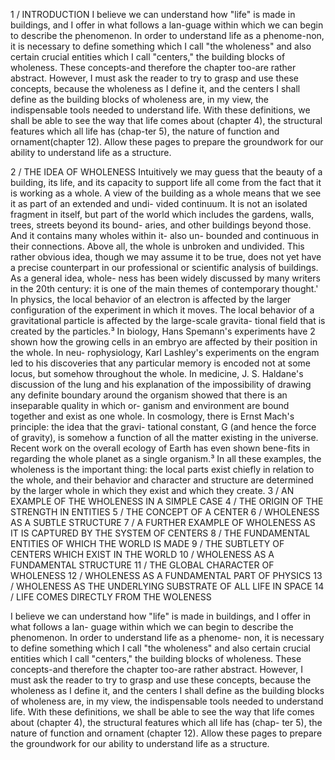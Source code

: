 1 / INTRODUCTION
I believe we can understand how "life" is made in buildings, and I offer in what follows a lan-guage within which we can begin to describe the phenomenon.
In order to understand life as a phenome-non, it is necessary to define something which I call "the wholeness" and also certain crucial entities which I call "centers," the building blocks of wholeness. These concepts-and therefore the chapter too-are rather abstract. However, I must ask the reader to try to grasp and use these concepts, because the wholeness as I define it, and the centers I shall define as the building blocks of wholeness are, in my view, the indispensable tools needed to understand life. With these definitions, we shall be able to see the way that life comes about (chapter 4), the structural features which all life has (chap-ter 5), the nature of function and ornament(chapter 12). Allow these pages to prepare the groundwork for our ability to understand life as a structure.

2 / THE IDEA OF WHOLENESS
Intuitively we may guess that the beauty of a
building, its life, and its capacity to support life
all come from the fact that it is working as a
whole. A view of the building as a whole means
that we see it as part of an extended and undi-
vided continuum. It is not an isolated fragment
in itself, but part of the world which includes the
gardens, walls, trees, streets beyond its bound-
aries, and other buildings beyond those. And it
contains many wholes within it- also un-
bounded and continuous in their connections.
Above all, the whole is unbroken and undivided.
This rather obvious idea, though we may
assume it to be true, does not yet have a precise
counterpart in our professional or scientific
analysis of buildings. As a general idea, whole-
ness has been widely discussed by many writers
in the 20th century: it is one of the main themes
of contemporary thought.' In physics, the local
behavior of an electron is affected by the larger
configuration of the experiment in which it
moves. The local behavior of a gravitational
particle is affected by the large-scale gravita-
tional field that is created by the particles.³ In
biology, Hans Spemann's experiments have
2
shown how the growing cells in an embryo are
affected by their position in the whole. In neu-
rophysiology, Karl Lashley's experiments on the
engram led to his discoveries that any particular
memory is encoded not at some locus, but
somehow throughout the whole. In medicine,
J. S. Haldane's discussion of the lung and his
explanation of the impossibility of drawing any
definite boundary around the organism showed
that there is an inseparable quality in which or-
ganism and environment are bound together
and exist as one whole. In cosmology, there is
Ernst Mach's principle: the idea that the gravi-
tational constant, G (and hence the force of
gravity), is somehow a function of all the matter
existing in the universe. Recent work on the
overall ecology of Earth has even shown bene-fits in regarding the whole planet as a single organism.³
In all these examples, the wholeness is the important thing: the local parts exist chiefly in relation to the whole, and their behavior and character and structure are determined by the larger whole in which they exist and which they create.
3 / AN EXAMPLE OF THE WHOLENESS IN A SIMPLE CASE
4 / THE ORIGIN OF THE STRENGTH IN ENTITIES
5 / THE CONCEPT OF A CENTER
6 / WHOLENESS AS A SUBTLE STRUCTURE
7 / A FURTHER EXAMPLE OF WHOLENESS AS IT IS CAPTURED BY THE SYSTEM OF CENTERS
8 / THE FUNDAMENTAL ENTITIES OF WHICH THE WORLD IS MADE
9 / THE SUBTLETY OF CENTERS WHICH EXIST IN THE WORLD
10 / WHOLENESS AS A FUNDAMENTAL STRUCTURE
11 / THE GLOBAL CHARACTER OF WHOLENESS
12 / WHOLENESS AS A FUNDAMENTAL PART OF PHYSICS
13 / WHOLENESS AS THE UNDERLYING SUBSTRATE OF ALL LIFE IN SPACE
14 / LIFE COMES DIRECTLY FROM THE WOLENESS

I believe we can understand how "life" is made
in buildings, and I offer in what follows a lan-
guage within which we can begin to describe
the phenomenon.
In order to understand life as a phenome-
non, it is necessary to define something which I
call "the wholeness" and also certain crucial
entities which I call "centers," the building
blocks of wholeness. These concepts-and
therefore the chapter too-are rather abstract.
However, I must ask the reader to try to grasp
and use these concepts, because the wholeness
as I define it, and the centers I shall define as the
building blocks of wholeness are, in my view,
the indispensable tools needed to understand
life. With these definitions, we shall be able to
see the way that life comes about (chapter 4),
the structural features which all life has (chap-
ter 5), the nature of function and ornament
(chapter 12). Allow these pages to prepare the
groundwork for our ability to understand life as
a structure.
